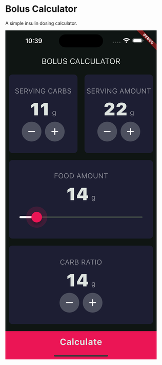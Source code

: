 # Bolus Calculator

A simple insulin dosing calculator. 

!['App Input Screen'](assets/bolus_calculator_app-input-screen.png)

